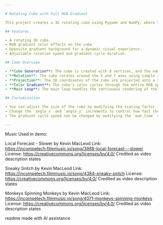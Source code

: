 ```yaml
---

# Rotating Cube with Full RGB Gradient

This project creates a 3D rotating cube using Pygame and NumPy, where the cube is drawn with a full RGB gradient. The cube continuously rotates in 3D space while the color smoothly transitions through the entire RGB spectrum.

## Features

- A rotating 3D cube.
- RGB gradient color effects on the cube.
- Opposite gradient background for a dynamic visual experience.
- Adjustable rotation speed and gradient cycle duration.

## Code Overview

- **Cube Generation**: The cube is created with 8 vertices, and the edges between these vertices are defined.
- **Rotation**: The cube rotates around the X and Y axes using simple 3D rotation matrices.
- **Projection**: The 3D coordinates of the cube are projected onto a 2D plane for display.
- **Color Gradient**: The cube's color cycles through the entire RGB spectrum. The background color is the inverse of the cube’s color for contrast.
- **Main Loop**: The main loop handles the continuous rendering of the cube, its rotation, and the RGB color transitions.

## Customization

- You can adjust the size of the cube by modifying the scaling factor in the `draw_cube` function (currently `100`).
- Change the `angle_x` and `angle_y` increments to control how fast the cube rotates.
- The gradient cycle speed can be changed by modifying the `max_time` variable.

---
```

Music Used in demo:

Local Forecast - Slower by Kevin MacLeod
Link: https://incompetech.filmmusic.io/song/3988-local-forecast---slower
License: https://creativecommons.org/licenses/by/4.0/
Credited as video description states

Sneaky Snitch by Kevin MacLeod
Link: https://incompetech.filmmusic.io/song/4384-sneaky-snitch
License: https://creativecommons.org/licenses/by/4.0/
Credited as video description states

Monkeys Spinning Monkeys by Kevin MacLeod
Link: https://incompetech.filmmusic.io/song/4071-monkeys-spinning-monkeys
License: https://creativecommons.org/licenses/by/4.0/
Credited as video description states

readme made with AI assistance

